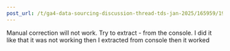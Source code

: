 ```yaml
---
post_url: /t/ga4-data-sourcing-discussion-thread-tds-jan-2025/165959/192
---
```

Manual correction will not work. Try to extract - from the console. I did it like that it was not working then I extracted from console then it worked